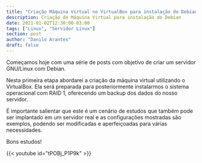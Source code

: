 ```yaml
---
title: "Criação Máquina Virtual no VirtualBox para instalação do Debian com RAID 1 | Aula 01"
description: Criação de Máquina Virtual para instalação do Debian
date: 2021-01-02T12:30:00-03:00
tags: ["Linux", "Servidor Linux"]
section: post
author: "Danilo Arantes"
draft: false
---
```


Começamos hoje com uma série de posts com objetivo de criar um servidor GNU/Linux com Debian.

Nesta primeira etapa abordarei a criação da máquina virtual utilizando o VirtualBox. Ela será preparada para posteriormente instalarmos o sistema operacional com RAID 1, oferecendo um backup dos dados do nosso servidor.

É importante salientar que este é um cenário de estudos que também pode ser implantado em um servidor real e as configurações mostradas são exemplos, podendo ser modificadas e aperfeiçoadas para várias necessidades.

Bons estudos!

{{< youtube id="tPOBj_P1P9k" >}}



